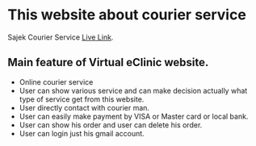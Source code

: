 # This website about courier service

Sajek Courier Service [Live Link](https://sajek-courier-service.web.app/).

## Main feature of Virtual eClinic website.

* Online courier service
* User can show various service and can make decision actually what type of service get from this website.
* User directly contact with courier man.
* User can easily make payment by VISA or Master card or local bank.
* User can show his order and user can delete his order.
* User can login just his gmail account.
